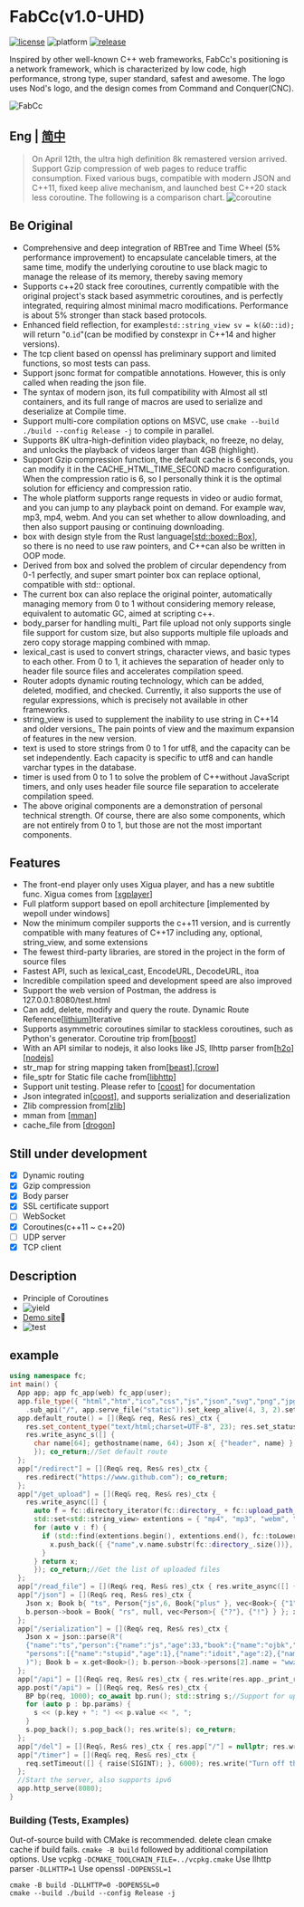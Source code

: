 # FabCc(v1.0-UHD)
[![license][license-badge]][license-link]
![platform][supported-platforms-badge]
[![release][release-badge]][release-link]

[license-badge]: https://img.shields.io/badge/License-AGPL%20v3-gold.svg
[license-link]: LICENSE
[supported-platforms-badge]: https://img.shields.io/badge/platform-Win32%20|%20GNU/Linux%20|%20macOS%20|%20FreeBSD%20-maroon
[release-badge]: https://img.shields.io/github/release/asciphx/FabCc.svg?style=flat-square
[release-link]: https://github.com/asciphx/FabCc/releases
Inspired by other well-known C++ web frameworks, FabCc's positioning is a network framework, which is characterized by low code, high performance, strong type, super standard, safest and awesome. The logo uses Nod's logo, and the design comes from Command and Conquer(CNC).

![FabCc](./static/logo.png)
## Eng | [简中](./README-zh_CN.md)
> On April 12th, the ultra high definition 8k remastered version arrived. Support Gzip compression of web pages to reduce traffic consumption. Fixed various bugs, compatible with modern JSON and C++11, fixed keep alive mechanism, and launched best C++20 stack less coroutine. The following is a comparison chart.
> ![coroutine](./co%20vs%20Task.jpg)

## Be Original
- Comprehensive and deep integration of RBTree and Time Wheel (5% performance improvement) to encapsulate cancelable timers, at the same time, modify the underlying coroutine to use black magic to manage the release of its memory, thereby saving memory
- Supports c++20 stack free coroutines, currently compatible with the original project's stack based asymmetric coroutines, and is perfectly integrated, requiring almost minimal macro modifications. Performance is about 5% stronger than stack based protocols.
- Enhanced field reflection, for example`std::string_view sv = k(&O::id);` will return "`O`.`id`"(can be modified by constexpr in C++14 and higher versions).
- The tcp client based on openssl has preliminary support and limited functions, so most tests can pass.
- Support jsonc format for compatible annotations. However, this is only called when reading the json file.
- The syntax of modern json, its full compatibility with Almost all stl containers, and its full range of macros are used to serialize and deserialize at Compile time.
- Support multi-core compilation options on MSVC, use `cmake --build ./build --config Release -j` to compile in parallel.
- Supports 8K ultra-high-definition video playback, no freeze, no delay, and unlocks the playback of videos larger than 4GB (highlight).
- Support Gzip compression function, the default cache is 6 seconds, you can modify it in the CACHE_HTML_TIME_SECOND macro configuration. When the compression ratio is 6, so I personally think it is the optimal solution for efficiency and compression ratio.
- The whole platform supports range requests in video or audio format, and you can jump to any playback point on demand. For example wav, mp3, mp4, webm. And you can set whether to allow downloading, and then also support pausing or continuing downloading.
- box with design style from the Rust language[[std::boxed::Box](https://doc.rust-lang.org/std/boxed/struct.Box.html)],   
  so there is no need to use raw pointers, and C++can also be written in OOP mode.
- Derived from box and solved the problem of circular dependency from 0-1 perfectly, and super smart pointer box can replace optional, compatible with std:: optional.
- The current box can also replace the original pointer, automatically managing memory from 0 to 1 without considering memory release, equivalent to automatic GC, aimed at scripting c++.
- body_parser for handling multi_ Part file upload not only supports single file support for custom size, but also supports multiple file uploads and zero copy storage mapping combined with mmap.
- lexical_cast is used to convert strings, character views, and basic types to each other. From 0 to 1, it achieves the separation of header only to header file source files and accelerates compilation speed.
- Router adopts dynamic routing technology, which can be added, deleted, modified, and checked. Currently, it also supports the use of regular expressions, which is precisely not available in other frameworks.
- string_view is used to supplement the inability to use string in C++14 and older versions_ The pain points of view and the maximum expansion of features in the new version.
- text is used to store strings from 0 to 1 for utf8, and the capacity can be set independently. Each capacity is specific to utf8 and can handle varchar types in the database.
- timer is used from 0 to 1 to solve the problem of C++without JavaScript timers, and only uses header file source file separation to accelerate compilation speed.
- The above original components are a demonstration of personal technical strength. Of course, there are also some components, which are not entirely from 0 to 1, but those are not the most important components.

## Features
- The front-end player only uses Xigua player, and has a new subtitle func. Xigua comes from [[xgplayer](https://github.com/bytedance/xgplayer)]
- Full platform support based on epoll architecture [implemented by wepoll under windows]
- Now the minimum compiler supports the c++11 version, and is currently compatible with many features of C++17 including any, optional, string_view, and some extensions
- The fewest third-party libraries, are stored in the project in the form of source files
- Fastest API, such as lexical_cast, EncodeURL, DecodeURL, itoa
- Incredible compilation speed and development speed are also improved
- Support the web version of Postman, the address is 127.0.0.1:8080/test.html
- Can add, delete, modify and query the route. Dynamic Route Reference[[lithium](https://github.com/matt-42/lithium)]Iterative
- Supports asymmetric coroutines similar to stackless coroutines, such as Python's generator. Coroutine trip from[[boost](https://github.com/boostorg/context)]
- With an API similar to nodejs, it also looks like JS, llhttp parser from[[h2o](https://github.com/h2o/picohttpparser)] [[nodejs](https://github.com/nodejs/llhttp)]
- str_map for string mapping taken from[[beast](https://github.com/boostorg/beast)],[[crow](https://github.com/ipkn/crow)]
- file_sptr for Static file cache from[[libhttp](https://github.com/neithern/libhttp)]
- Support unit testing. Please refer to [[coost](https://coostdocs.github.io/cn/co/unitest/)] for documentation
- Json integrated in[[coost](https://coostdocs.github.io/cn/co/json/)], and supports serialization and deserialization
- Zlib compression from[[zlib](https://github.com/madler/zlib)]
- mman from [[mman](https://code.google.com/archive/p/mman-win32/source/default/source)]
- cache_file from [[drogon](https://github.com/drogonframework/drogon/blob/master/lib/src/CacheFile.h)]

## Still under development
- [x] Dynamic routing
- [x] Gzip compression
- [x] Body parser
- [x] SSL certificate support
- [ ] WebSocket
- [x] Coroutines(c++11 ~ c++20)
- [ ] UDP server
- [x] TCP client

## Description
- Principle of Coroutines
- ![yield](./yield.gif)
- [Demo site](http://8.129.58.72:8080/)🚀
- ![test](./test.jpg)

## example
```c++
using namespace fc;
int main() {
  App app; app fc_app(web) fc_app(user);
  app.file_type({ "html","htm","ico","css","js","json","svg","png","jpg","gif","txt","wasm","mp4","webm","mp3","wav","aac" })
    .sub_api("/", app.serve_file("static")).set_keep_alive(4, 3, 2).set_use_max_mem(600.0).set_file_download(true);
  app.default_route() = [](Req& req, Res& res)_ctx {
    res.set_content_type("text/html;charset=UTF-8", 23); res.set_status(404);
    res.write_async_s([] {
      char name[64]; gethostname(name, 64); Json x{ {"header", name} }; return mustache::load("404NotFound.html").render(x);
      }); co_return;//Set default route
  };
  app["/redirect"] = [](Req& req, Res& res)_ctx {
    res.redirect("https://www.github.com"); co_return;
  };
  app["/get_upload"] = [](Req& req, Res& res)_ctx {
    res.write_async([] {
      auto f = fc::directory_iterator(fc::directory_ + fc::upload_path_); Json x;
      std::set<std::string_view> extentions = { "mp4", "mp3", "webm", "wav", "mkv" };
      for (auto v : f) {
        if (std::find(extentions.begin(), extentions.end(), fc::toLowerCase(v.ext)) != extentions.end()) {
          x.push_back({ {"name",v.name.substr(fc::directory_.size())}, {"size",v.size} });
        }
      } return x;
      }); co_return;//Get the list of uploaded files
  };
  app["/read_file"] = [](Req& req, Res& res)_ctx { res.write_async([] { Json x = json::read_file("test.json"); return x; }); co_return; };
  app["/json"] = [](Req& req, Res& res)_ctx {
    Json x; Book b{ "ts", Person{"js",6, Book{"plus" }, vec<Book>{ {"1", Person {"sb" }}, {"2", Person {"sb" }} }} };
    b.person->book = Book{ "rs", null, vec<Person>{ {"?"}, {"!"} } }; x = b; res.write(x); co_return;//Return json
  };
  app["/serialization"] = [](Req& req, Res& res)_ctx {
    Json x = json::parse(R"(
    {"name":"ts","person":{"name":"js","age":33,"book":{"name":"ojbk","person":{"name":"fucker","age":0},
    "persons":[{"name":"stupid","age":1},{"name":"idoit","age":2},{"name":"bonkers","age":3,"book":{"name":"sb"}}]}}}
    )"); Book b = x.get<Book>(); b.person->book->persons[2].name = "wwzzgg"; x = b; res.write(x.dump()); co_return;//Deserialization and serialization
  };
  app["/api"] = [](Req& req, Res& res)_ctx { res.write(res.app._print_routes()); co_return; };//Return to routing list
  app.post("/api") = [](Req& req, Res& res)_ctx {
    BP bp(req, 1000); co_await bp.run(); std::string s;//Support for uploading files with a total size of 1000MB
    for (auto p : bp.params) {
      s << (p.key + ": ") << p.value << ", ";
    }
    s.pop_back(); s.pop_back(); res.write(s); co_return;
  };
  app["/del"] = [](Req&, Res& res)_ctx { res.app["/"] = nullptr; res.write("The routing of the home page is delete！！"); co_return; };
  app["/timer"] = [](Req& req, Res& res)_ctx {
    req.setTimeout([] { raise(SIGINT); }, 6000); res.write("Turn off the server timer and start the countdown！"); co_return;
  };
  //Start the server, also supports ipv6
  app.http_serve(8080);
}
```

### Building (Tests, Examples)
Out-of-source build with CMake is recommended.
delete clean cmake cache if build fails.
`cmake -B build` followed by additional compilation options.
Use vcpkg `-DCMAKE_TOOLCHAIN_FILE=../vcpkg.cmake`
Use llhttp parser `-DLLHTTP=1`
Use openssl `-DOPENSSL=1`
```
cmake -B build -DLLHTTP=0 -DOPENSSL=0
cmake --build ./build --config Release -j
```
